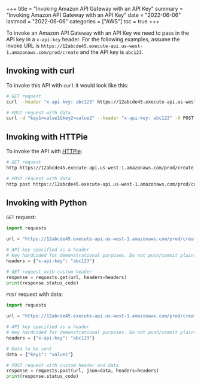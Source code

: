 +++
title = "Invoking Amazon API Gateway with an API Key"
summary = "Invoking Amazon API Gateway with an API Key"
date = "2022-06-06"
lastmod = "2022-06-06"
categories = ["AWS"]
toc = true
+++

To invoke an Amazon API Gateway with an API Key we need to pass in the API key in a `x-api-key` header.
For the following examples, assume the invoke URL is `https://12abcde45.execute-api.us-west-1.amazonaws.com/prod/create` and the API key is `abc123`.

## Invoking with curl
To invoke this API with `curl` it would look like this:

```sh
# GET request
curl --header "x-api-key: abc123" https://12abcde45.execute-api.us-west-1.amazonaws.com/prod/create
```

```sh
# POST request with data
curl -d "key1=value1&key2=value2" --header "x-api-key: abc123" -X POST https://12abcde45.execute-api.us-west-1.amazonaws.com/prod/create
```

## Invoking with HTTPie
To invoke the API with [HTTPie](https://httpie.io/):

```sh
# GET request
http https://12abcde45.execute-api.us-west-1.amazonaws.com/prod/create x-api-key:abc123
```

```sh
# POST request with data
http post https://12abcde45.execute-api.us-west-1.amazonaws.com/prod/create key1=value1 x-api-key:abc123

```

## Invoking with Python

`GET` request:

```python
import requests

url = "https://12abcde45.execute-api.us-west-1.amazonaws.com/prod/create"

# API key specified as a header
# Key hardcoded for demonstrational purposes. Do not push/commit plaintext keys!
headers = {"x-api-key": "abc123"}

# GET request with custom header
response = requests.get(url, headers=headers)
print(response.status_code)

```

`POST` request with data:

```python
import requests

url = "https://12abcde45.execute-api.us-west-1.amazonaws.com/prod/create"

# API key specified as a header
# Key hardcoded for demonstrational purposes. Do not push/commit plaintext keys!
headers = {"x-api-key": "abc123"}

# Data to be sent
data = {"key1": "value1"}

# POST request with custom header and data
response = requests.post(url, json=data, headers=headers)
print(response.status_code)

```